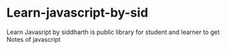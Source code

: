 # Learn-javascript-by-sid
Learn Javasript by siddharth is public library for student and learner to get Notes of javascript
